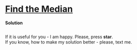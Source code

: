 # [Find the Median](https://www.hackerrank.com/challenges/find-the-median/problem)

**Solution**
```python
```

If it is useful for you - I am happy. Please, press **star**.  
If you know, how to make my solution better - please, text me.
